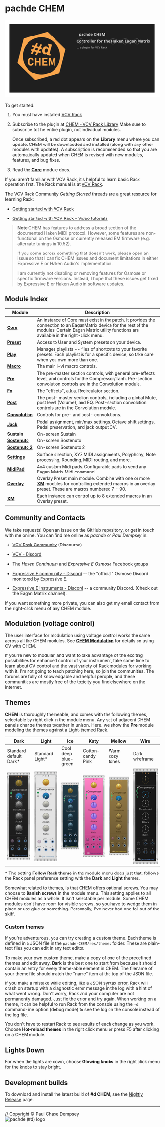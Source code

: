 # pachde CHEM

![CHEM banner](./image/repo-banner.svg)

To get started:

1. You must have installed [VCV Rack](https://vcvrack.com/manual/)

1. Subscribe to the plugin at [CHEM - VCV Rack Library](https://library.vcvrack.com/pachde-CHEM)
  Make sure to subscribe tot he entire plugin, not individual modules.

   Once subscribed, a red dot appears on the **Library** menu where you can update.
   CHEM will be downlaoded and installed (along with any other modules with updates).
   A subscription is recommended so that you are automatically updated when CHEM is revised with new modules,  features, and bug fixes.

1. Read the [**Core**](./core.md#chem-core) module docs.

If you aren't familiar with VCV Rack, it's helpful to learn basic Rack operation first.
The Rack manual is at [VCV Rack](https://vcvrack.com/manual/).

The VCV Rack Community _Getting Started_ threads are a great resource for learning Rack:

- [Getting started with VCV Rack](https://community.vcvrack.com/t/getting-started-with-vcv-rack/747)

- [Getting started with VCV Rack - Video tutorials](https://community.vcvrack.com/t/getting-started-with-vcv-rack-video-tutorials/11204)


> **Note** CHEM has features to address a broad section of the documented Haken MIDI protocol.
However, some features are non-functional on the Osmose or currently released EM firmware (e.g. alternate tunings in 10.52).
>
> If you come across something that doesn't work, please open an issue so that I can fix CHEM issues and document limitations in either Expressive E or Haken Audio's implementation.
>
> I am currently not disabling or removing features for Osmose or specific firmware versions.
Instead, I hope that these issues get fixed by Expressive E or Haken Audio in software updates.

## Module Index

| Module | Description |
| -- | -- |
| [**Core**](./core.md#chem-core)  | An instance of Core must exist in the patch. It provides the connection to an EaganMatrix device for the rest of the modules. Certain Eagan Matrix utility functions are available in the right-click menu. |
| [**Preset**](./preset.md#chem-preset) | Access to User and System presets on your device. |
| [**Play**](./play.md#chem-play)  | Manages playlists -- files of shortcuts to your favorite presets. Each playlist is for a specific device, so take care when you own more than one. |
| [**Macro**](./macro.md#chem-macro) | Tha main i-vi macro controls. |
| [**Pre**](./pre.md#chem-pre)   | The pre-master section controls, with general pre-effects level, and controls for the Compressor/Tanh. Pre-section convolution controls are in the Convolution module. |
| [**Fx**](./fx.md#chem-fx)    | The "effects", a.k.a. Recirculator section. |
| [**Post**](./post.md#chem-post)  | The post- master section controls, including a global Mute, post level (Volume), and EQ. Post-section convolution controls are in the Convolution module.|
| [**Convolution**](./convo.md#chem-convolution) | Controls for pre- and post- convolutions. |
| [**Jack**](./jack.md#chem-jack)  | Pedal assignment, min/max settings, Octave shift settings, Pedal preservation, and jack output CV. |
| [**Sustain**](./sus.md#chem-sustain-sostenuto-and-sostenuto-2)  | On-screen Sustain |
| [**Sostenuto**](./sus.md#chem-sustain-sostenuto-and-sostenuto-2)  | On-screen Sostenuto |
| [**Sostenuto 2**](./sus.md#chem-sustain-sostenuto-and-sostenuto-2)  | On-screen Sostenuto 2 |
| [**Settings**](./settings.md#chem-settings) | Surface direction, XYZ MIDI assignments, Polyphony, Note processing, Rounding, MIDI routing, and more. |
| [**MidiPad**](./midipad.md#chem-midipad) | 4x4 custom Midi pads. Configurable pads to send any Eagan Matrix Midi command. |
| [**Overlay**](./overlay.md#chem-overlay) | Overlay Preset main module. Combine with one or more [**XM**](./xm.md#chem-xm) modules for controlling extended macros in an overlay preset. These are macros numbered 7 - 90. |
| [**XM**](./xm.md#chem-xm) | Each instance can control up to 8 extended macros in an Overlay preset. |

## Community and Contacts

We take requests! Open an issue on the GitHub repository,
 or get in touch with me online.
You can find me online as *pachde* or *Paul Dempsey* in:

- [VCV Rack Community](https://community.vcvrack.com/) (Discourse)

- [VCV - Discord](https://discord.gg/rhcztE4sZd)

- The *Haken Continuum* and *Expressive E Osmose* Facebook groups

- [Expressive E community - Discord](https://discord.gg/UtMynfPqw7) -- the "official" Osmose Discord monitored by Expressive E.

- [Expressive E instruments - Discord](https://discord.gg/ZjHTgmCR9w) -- a community Discord. (Check out the Eagan Matrix channel).

If you want something more private, you can also get my email contact from the right-click menu of any CHEM module.

## Modulation (voltage control)

The user interface for modulation using voltage control works the same across all the CHEM modules.
See [**CHEM Modulation**](./modulation.md#chem-modulation-voltage-control) for details on using CV with CHEM.

If you're new to modular, and want to take advantage of the exciting possibilities for enhanced control of your instrument, take some time to learn about CV control and the vast variety of Rack modules for working with it.
I'm not going to teach patching here, so join the communities.
The forums are fully of knowledgable and helpful perople, and these communities are mostly free of the toxicity you find elsewhere on the internet.

## Themes

**CHEM** is thoroughly themeable, and comes with the following themes, selectable by right click in the module menu.
Any set of adjacent CHEM panels change themes together in unison.
Here, we show the **Pre** module modeling the themes against a Light-themed Rack.

| **Dark** | **Light** | **Ice** | **Katy** | **Mellow** |**Wire**   |
| -- | -- |-- |-- |-- |-- |
| Standard default Dark\* | Standard Light\* | Cool deep blue-green | Cotton-candy Pink |  Warm cozy tones | Dark wireframe |
| ![Dark theme](./image/dark.png) | ![Light theme](./image/light.png) | ![Ice theme](./image/ice.png) | ![Katy theme](./image/katy.png) | ![Mellow theme](./image/mellow.png)  | ![Wire theme](./image/wire.png) |

\* The setting **Follow Rack theme** in the module menu does just that: follows the Rack panel preference setting with the **Dark** and **Light** themes.

Somewhat related to themes, is that CHEM offers optional screws.
You may choose to **Banish screws** in the module menu.
This setting applies to all CHEM modules as a whole.
It isn't selectable per module.
Some CHEM modules don't have room for visible screws, so you have to wedge them in place or use glue or something.
Personally, I've never had one fall out of the skiff.

### Custom themes

If you're adventurous, you can try creating a custom theme.
Each theme is defined in a JSON file in the `pachde-CHEM/res/themes` folder.
These are plain-text files you can edit in any text editor.

To make your own custom theme, make a copy of one of the predefined themes and edit away.
**Dark** is the best one to start from because it should contain an entry for every theme-able element in CHEM.
The filename of your theme file should match the "name" item at the top of the JSON file.

If you make a mistake while editing, like a JSON syntax error,
Rack will crash on startup with a diagnostic error message in the log with a hint of what went wrong.
Don't worry, Rack and your computer are not permanently damaged. Just fix the error and try again.
When working on a theme, it can be helpful to run Rack from the console using the `-d` command-line option (debug mode) to see the log on the console instead of the log file.

You don't have to restart Rack to see results of each change as you work.
Choose **Hot-reload themes** in the right click menu or press F5 after clicking on a CHEM module.

## Lights Down

For when the lights are down, choose **Glowing knobs** in the right click menu for the knobs to stay bright.

## Development builds

To download and install the latest build of **#d CHEM**, see the [Nightly Release](https://github.com/Paul-Dempsey/pachde-CHEM/releases/tag/Nightly) page.


---

// Copyright © Paul Chase Dempsey\
![pachde (#d) logo](./image/Logo.svg)
